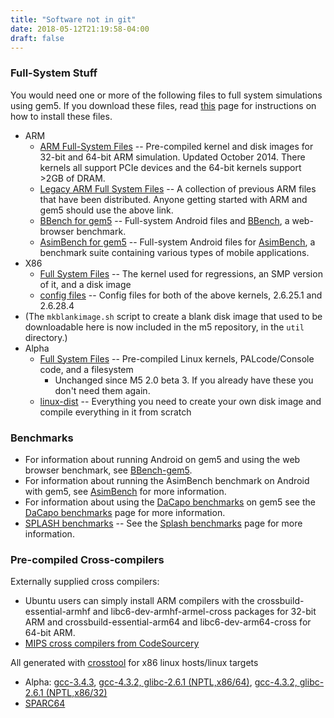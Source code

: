 ```yaml
---
title: "Software not in git"
date: 2018-05-12T21:19:58-04:00
draft: false
---
```

### Full-System Stuff

You would need one or more of the following files to full system
simulations using gem5. If you download these files, read
[this](Introduction#Getting_Additional_Tools_and_Files "wikilink") page
for instructions on how to install these files.

  - ARM
      - [ARM Full-System Files](http://www.gem5.org/dist/current/arm/)
        -- Pre-compiled kernel and disk images for 32-bit and 64-bit ARM
        simulation. Updated October 2014. There kernels all support PCIe
        devices and the 64-bit kernels support \>2GB of DRAM.
      - [Legacy ARM Full System
        Files](Legacy_ARM_Full_System_Files "wikilink") -- A collection
        of previous ARM files that have been distributed. Anyone getting
        started with ARM and gem5 should use the above link.
      - [BBench for gem5](BBench-gem5 "wikilink") -- Full-system Android
        files and [BBench](http://bbench.eecs.umich.edu), a web-browser
        benchmark.
      - [AsimBench for gem5](AsimBench "wikilink") -- Full-system
        Android files for
        [AsimBench](http://asg.ict.ac.cn/projects/asimbench), a
        benchmark suite containing various types of mobile applications.
  - X86
      - [Full System
        Files](http://www.m5sim.org/dist/current/x86/x86-system.tar.bz2)
        -- The kernel used for regressions, an SMP version of it, and a
        disk image
      - [config
        files](http://www.m5sim.org/dist/current/x86/config-x86.tar.bz2)
        -- Config files for both of the above kernels, 2.6.25.1 and
        2.6.28.4
  - (The `mkblankimage.sh` script to create a blank disk image that used
    to be downloadable here is now included in the m5 repository, in the
    `util` directory.)
  - Alpha
      - [Full System
        Files](http://www.m5sim.org/dist/current/m5_system_2.0b3.tar.bz2)
        -- Pre-compiled Linux kernels, PALcode/Console code, and a
        filesystem
          - Unchanged since M5 2.0 beta 3. If you already have these you
            don't need them again.
      - [linux-dist](http://www.m5sim.org/dist/current/linux-dist.tgz)
        -- Everything you need to create your own disk image and compile
        everything in it from scratch

### Benchmarks

  - For information about running Android on gem5 and using the web
    browser benchmark, see [BBench-gem5](BBench-gem5 "wikilink").
  - For information about running the AsimBench benchmark on Android
    with gem5, see [AsimBench](AsimBench "wikilink") for more
    information.
  - For information about using the [DaCapo
    benchmarks](http://www.dacapobench.org) on gem5 see the [DaCapo
    benchmarks](DaCapo_benchmarks "wikilink") page for more information.
  - [SPLASH
    benchmarks](http://www.gem5.org/dist/m5_benchmarks/v1-splash-alpha.tgz)
    -- See the [Splash benchmarks](Splash_benchmarks "wikilink") page
    for more information.

### Pre-compiled Cross-compilers

Externally supplied cross compilers:

  - Ubuntu users can simply install ARM compilers with the
    crossbuild-essential-armhf and libc6-dev-armhf-armel-cross packages
    for 32-bit ARM and crossbuild-essential-arm64 and
    libc6-dev-arm64-cross for 64-bit ARM.
  - [MIPS cross compilers from
    CodeSourcery](http://www.codesourcery.com/sgpp/lite/mips/portal/subscription3130)

All generated with [crosstool](http://www.kegel.com/crosstool/) for x86
linux hosts/linux targets

  - Alpha:
    [gcc-3.4.3](http://www.m5sim.org/dist/current/alpha_crosstool.tar.bz2),
    [gcc-4.3.2, glibc-2.6.1
    (NPTL,x86/64)](http://www.m5sim.org/dist/current/alphaev67-unknown-linux-gnu.tar.bz2),
    [gcc-4.3.2, glibc-2.6.1
    (NPTL,x86/32)](http://www.m5sim.org/dist/current/alphaev67-unknown-linux-gnu-x86-32.tar.bz2)
  - [SPARC64](http://www.m5sim.org/dist/current/sparc64_crosstool.tar.bz2)



